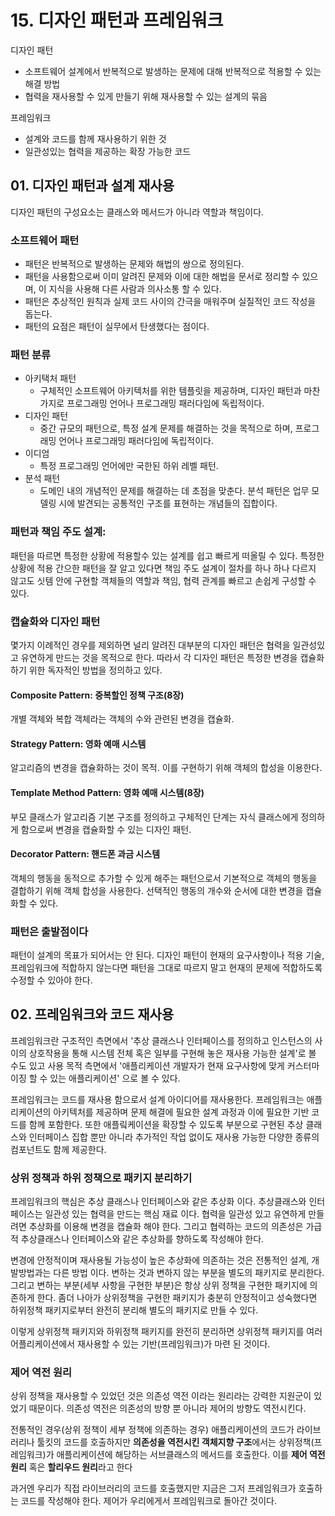 # 15. 디자인 패턴과 프레임워크
디자인 패턴
* 소프트웨어 설계에서 반복적으로 발생하는 문제에 대해 반복적으로 적용할 수 있는 해결 방법
* 협력을 재사용할 수 있게 만들기 위해 재사용할 수 있는 설계의 묶음

프레임워크
* 설계와 코드를 함께 재사용하기 위한 것
* 일관성있는 협력을 제공하는 확장 가능한 코드

## 01. 디자인 패턴과 설계 재사용
디자인 패턴의 구성요소는 클래스와 메서드가 아니라 역할과 책임이다.
### 소프트웨어 패턴
* 패턴은 반복적으로 발생하는 문제와 해법의 쌍으로 정의된다.
* 패턴을 사용함으로써 이미 알려진 문제와 이에 대한 해법을 문서로 정리할 수 있으며, 이 지식을 사용해 다른 사람과 의사소통 할 수 있다.
* 패턴은 추상적인 원칙과 실제 코드 사이의 간극을 매워주며 실질적인 코드 작성을 돕는다.
* 패턴의 요점은 패턴이 실무에서 탄생했다는 점이다.
### 패턴 분류
* 아키택처 패턴
    * 구체적인 소프트웨어 아키텍처를 위한 템플릿을 제공하며, 디자인 패턴과 마찬가지로 프로그래밍 언어나 프로그래밍 패러다임에 독립적이다.
* 디자인 패턴
    * 중간 규모의 패턴으로, 특정 설계 문제를 해결하는 것을 목적으로 하며, 프로그래밍 언어나 프로그래밍 패러다임에 독립적이다.
* 이디엄
    * 특정 프로그래밍 언어에만 국한된 하위 레벨 패턴.
* 분석 패턴
    * 도메인 내의 개념적인 문제를 해결하는 데 초점을 맞춘다. 분석 패턴은 업무 모델링 시에 발견되는 공통적인 구조를 표현하는 개념들의 집합이다.
### 패턴과 책임 주도 설계: 
패턴을 따르면 특정한 상황에 적용할수 있는 설계를 쉽고 빠르게 떠올릴 수 있다. 특정한 상황에 적용 간으한 패턴을 잘 알고 있다면 책임 주도 설계이 절차를 하나 하나 다르지 않고도 싯템 안에 구현할 객체들의 역할과 책임, 협력 관계를 빠르고 손쉽게 구성할 수 있다.

### 캡슐화와 디자인 패턴
몇가지 이례적인 경우를 제외하면 널리 알려진 대부분의 디자인 패턴은 협력을 일관성있고 유연하게 만드는 것을 목적으로 한다. 따라서 각 디자인 패턴은 특정한 변경을 캡슐화하기 위한 독자적인 방법을 정의하고 있다.
#### Composite Pattern: 중복할인 정책 구조(8장)
개별 객체와 복합 객체라는 객체의 수와 관련된 변경을 캡슐화.
#### Strategy Pattern: 영화 예매 시스템
알고리즘의 변경을 캡슐화하는 것이 목적. 이를 구현하기 위해 객체의 합성을 이용한다.
#### Template Method Pattern:  영화 예매 시스템(8장)
부모 클래스가 알고리즘 기본 구조를 정의하고 구체적인 단계는 자식 클래스에게 정의하게 함으로써 변경을 캡슐화할 수 있는 디자인 패턴.
#### Decorator Pattern: 핸드폰 과금 시스템
객체의 행동을 동적으로 추가할 수 있게 해주는 패턴으로서 기본적으로 객체의 행동을 결합하기 위해 객체 합성을 사용한다. 선택적인 행동의 개수와 순서에 대한 변경을 캡슐화할 수 있다.

### 패턴은 출발점이다
패턴이 설계의 목표가 되어서는 안 된다. 디자인 패턴이 현재의 요구사항이나 적용 기술, 프레임워크에 적합하지 않는다면 패턴을 그대로 따르지 말고 현재의 문제에 적합하도록 수정할 수 있아야 한다.
## 02. 프레임워크와 코드 재사용
프레임워크란 구조적인 측면에서 '추상 클래스나 인터페이스를 정의하고 인스턴스의 사이의 상호작용을 통해 시스템 전체 혹은 일부를 구현해 놓은 재사용 가능한 설계'로 볼 수도 있고 사용 목적 측면에서 '애플리케이션 개발자가 현재 요구사항에 맞게 커스터마이징 할 수 있는 애플리케이션' 으로 볼 수 있다.

프레임워크는 코드를 재사용 함으로서 설계 아이디어를 재사용한다. 프레임워크는 애플리케이션의 아키텍처를 제공하며 문제 해결에 필요한 설계 과정과 이에 필요한 기반 코드를 함께 포함한다. 또한 애플맄케이션을 확장할 수 있도록 부분으로 구현된 추상 클래스와 인터페이스 집합 뿐만 아니라 추가적인 작업 없이도 재사용 가능한 다양한 종류의 컴포넌트도 함께 제공한다.
### 상위 정책과 하위 정책으로 패키지 분리하기
프레임워크의 핵심은 추상 클래스나 인터페이스와 같은 추상화 이다. 추상클래스와 인터페이스는 일관성 있는 협력을 만드는 핵심 재료 이다. 협력을 일관성 있고 유연하게 만들려면 추상화를 이용해 변경을 캡슐화 해야 한다. 그리고 협력하는 코드의 의존성은 가급적 추상클래스나 인터페이스와 같은 추상화를 향하도록 작성해야 한다.

변경에 안정적이며 재사용될 가능성이 높은 추상화에 의존하는 것은 전통적인 설계, 개발방법과는 다른 방법 이다. 변하는 것과 변하지 않는 부분을 별도의 패키지로 분리한다. 그리고 변하는 부분(세부 사항을 구현한 부분)은 항상 상위 정책을 구현한 패키지에 의존하게 한다. 좀더 나아가 상위정책을 구현한 패키지가 충분히 안정적이고 성숙했다면 하위정책 패키지로부터 완전히 분리해 별도의 패키지로 만들 수 있다.

이렇게 상위정책 패키지와 하위정책 패키지를 완전히 분리하면 상위정책 패키지를 여러 어플리케이션에서 재사용할 수 있는 기반(프레임워크)가 마련 된 것이다.
### 제어 역전 원리
상위 정책을 재사용할 수 있었던 것은 의존성 역전 이라는 원리라는 강력한 지원군이 있었기 때문이다. 의존성 역전은 의존성의 방향 뿐 아니라 제어의 방향도 역전시킨다. 

전통적인 경우(상위 정책이 세부 정책에 의존하는 경우) 애플리케이션의 코드가 라이브러리나 툴킷의 코드를 호출하지만 **의존성을 역전시킨 객체지향 구조**에서는 상위정책(프레임워크)가 애플리케이션에 해당하는 서브클래스의 메서드를 호출한다.  이를 **제어 역전 원리** 혹은 **할리우드 원리**라고 한다

과거엔 우리가 직접 라이브러리의 코드를 호출했지만 지금은 그저 프레임워크가 호출하는 코드를 작성해야 한다. 제어가 우리에게서 프레임워크로 돌아간 것이다.